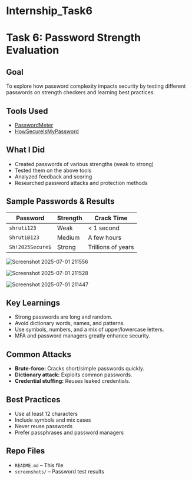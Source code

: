 # Internship_Task6
# Task 6: Password Strength Evaluation

## Goal
To explore how password complexity impacts security by testing different passwords on strength checkers and learning best practices.

## Tools Used
- [PasswordMeter](https://passwordmeter.com)
- [HowSecureIsMyPassword](https://howsecureismypassword.net)

## What I Did
- Created passwords of various strengths (weak to strong)
- Tested them on the above tools
- Analyzed feedback and scoring
- Researched password attacks and protection methods

## Sample Passwords & Results

| Password       | Strength | Crack Time       |
|----------------|----------|------------------|
| `shruti123`     | Weak     | < 1 second       |
| `Shruti@123`    | Medium   | A few hours      |
| `Sh!2025Secure$` | Strong | Trillions of years |


![Screenshot 2025-07-01 211556](https://github.com/user-attachments/assets/0318f70a-20f3-42f8-947a-f475596df13b)

![Screenshot 2025-07-01 211528](https://github.com/user-attachments/assets/5ea1c8c7-f0ca-4dc1-9746-57a20d332be5)

![Screenshot 2025-07-01 211447](https://github.com/user-attachments/assets/249a0e0a-dd43-4aff-a8f4-bc42b7f15cbe)

## Key Learnings
- Strong passwords are long and random.
- Avoid dictionary words, names, and patterns.
- Use symbols, numbers, and a mix of upper/lowercase letters.
- MFA and password managers greatly enhance security.

## Common Attacks
- **Brute-force:** Cracks short/simple passwords quickly.
- **Dictionary attack:** Exploits common passwords.
- **Credential stuffing:** Reuses leaked credentials.

## Best Practices
- Use at least 12 characters
- Include symbols and mix cases
- Never reuse passwords
- Prefer passphrases and password managers

## Repo Files
- `README.md` – This file
- `screenshots/` – Password test results
